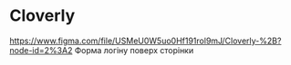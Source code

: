 # Cloverly
https://www.figma.com/file/USMeU0W5uo0Hf191rol9mJ/Cloverly-%2B?node-id=2%3A2
Форма логіну поверх сторінки